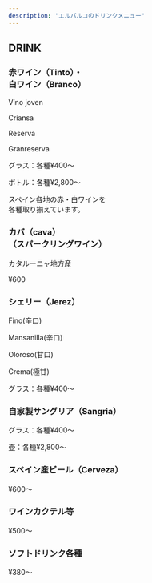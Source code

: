 ```yaml
---
description: 'エルバルコのドリンクメニュー'
---
```

  <div class="mv__drink mv__content">
    <h2 class="mv__content--heading">DRINK</h2>
  </div>

  <section class="drink">
    <div class="drink--inner fadein">
      <div class="drink__list--wrap">
        <div class="drink__list--area">
          <div class="drink__list">
            <h3 class="drink__list--heading1">赤ワイン（Tinto）・<br class="sp_only">白ワイン（Branco）</h3>
            <div class="drink__list--box drink__list--variety">
              <p class="drink__list--name">Vino joven</p>
              <p class="drink__list--name">Criansa</p>
              <p class="drink__list--name">Reserva</p>
              <p class="drink__list--name">Granreserva</p>
            </div>
            <div class="drink__list--box">
              <p class="drink__list--name">グラス：各種¥400〜</p>
              <p class="drink__list--name">ボトル：各種¥2,800〜</p>
            </div>
            <div class="drink__list--box">
              <p class="drink__list--name">スペイン各地の赤・白ワインを<br class="sp_only">各種取り揃えています。</p>
            </div>
          </div>
          <div class="drink__list">
            <h3 class="drink__list--heading1">カバ（cava）<br class="sp_only">（スパークリングワイン）</h3>
            <div class="drink__list--box">
              <p class="drink__list--name">カタルーニャ地方産</p>
            </div>
            <div class="drink__list--box">
              <p class="drink__list--name">¥600</p>
            </div>
          </div>
          <div class="drink__list">
            <h3 class="drink__list--heading1">シェリー（Jerez）</h3>
            <div class="drink__list--box drink__list--variety">
              <p class="drink__list--name">Fino(辛口)</p>
              <p class="drink__list--name">Mansanilla(辛口)</p>
              <p class="drink__list--name">Oloroso(甘口)</p>
              <p class="drink__list--name">Crema(極甘)</p>
            </div>
            <div class="drink__list--box">
              <p class="drink__list--name">グラス：各種¥400〜</p>
            </div>
          </div>
          <div class="drink__list">
            <h3 class="drink__list--heading1">自家製サングリア（Sangria）</h3>
            <div class="drink__list--box">
              <p class="drink__list--name">グラス：各種¥400〜</p>
              <p class="drink__list--name">壺：各種¥2,800〜</p>
            </div>
          </div>
          <div class="drink__list">
            <h3 class="drink__list--heading1">スペイン産ビール（Cerveza）</h3>
            <div class="drink__list--box">
              <p class="drink__list--name">¥600〜</p>
            </div>
          </div>
          <div class="drink__list">
            <h3 class="drink__list--heading1">ワインカクテル等</h3>
            <p class="drink__list--name">¥500〜</p>
          </div>
          <div class="drink__list">
            <h3 class="drink__list--heading1">ソフトドリンク各種</h3>
            <div class="drink__list--box">
              <p class="drink__list--name">¥380〜</p>
            </div>
          </div>
        </div>
      </div>
    </section>